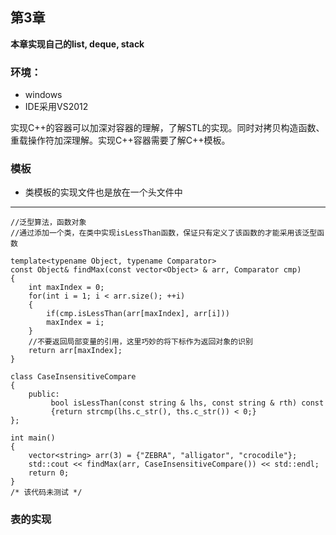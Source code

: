 ## 第3章
**本章实现自己的list, deque, stack**

### 环境：
- windows
- IDE采用VS2012

实现C++的容器可以加深对容器的理解，了解STL的实现。同时对拷贝构造函数、重载操作符加深理解。实现C++容器需要了解C++模板。

### 模板
- 类模板的实现文件也是放在一个头文件中

---
    //泛型算法，函数对象
    //通过添加一个类，在类中实现isLessThan函数，保证只有定义了该函数的才能采用该泛型函数

    template<typename Object, typename Comparator>
    const Object& findMax(const vector<Object> & arr, Comparator cmp)
    {
        int maxIndex = 0;
        for(int i = 1; i < arr.size(); ++i)
        {
            if(cmp.isLessThan(arr[maxIndex], arr[i]))
            maxIndex = i;
        }
        //不要返回局部变量的引用，这里巧妙的将下标作为返回对象的识别
        return arr[maxIndex];
    }

    class CaseInsensitiveCompare
    {
        public:
             bool isLessThan(const string & lhs, const string & rth) const
             {return strcmp(lhs.c_str(), ths.c_str()) < 0;}
    };

    int main()
    {
        vector<string> arr(3) = {"ZEBRA", "alligator", "crocodile"};
        std::cout << findMax(arr, CaseInsensitiveCompare()) << std::endl;
        return 0;
    }
    /* 该代码未测试 */

### 表的实现